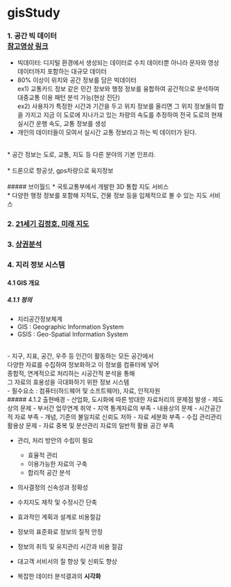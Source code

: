 # gisStudy

### 1. 공간 빅 데이터<br> [참고영상 링크](https://youtu.be/di_4ffQwoAs?si=n13zpxvGxjaFxIbx)
   * 빅데이터: 디지털 환경에서 생성되는 데이터로 수치 데이터뿐 아니라 문자와 영상 데이터까지 포함하는 대규모 데이터<br>
   * 80% 이상이 위치와 공간 정보를 담은 빅데이터<br>
   ex1) 교통카드 정보 같은 민간 정보와 행정 정보를 융합하여 공간적으로 분석하여 대중교통 이용 패턴 분석 가능(현상 진단)<br>
   ex2) 사용자가 특정한 시간과 기간을 두고 위치 정보를 올리면 그 위치 정보들의 합을 가지고 지금 이 도로에 지나가고 있는 차량의 속도를 추정하여 전국 도로의 현재 실시간 운행 속도, 교통 정보를 생성<br>
   * 개인의 데이터들이 모여서 실시간 교통 정보라고 하는 빅 데이터가 된다.<br>
   <br>
   * 공간 정보는 도로, 교통, 지도 등 다른 분야의 기본 인프라.<br>
   <br>
   * 드론으로 항공샷, gps차량으로 육지정보<br>
   <br>
   ##### 브이월드
   * 국토교통부에서 개발한 3D 통합 지도 서비스<br>
   * 다양한 행정 정보를 포함해 지적도, 건물 정보 등을 입체적으로 볼 수 있는 지도 서비스


### 2. [21세기 김정호, 미래 지도](https://www.youtube.com/watch?v=MNjJUv8Dwus)
### 3. [상권분석](	https://www.youtube.com/watch?v=GPb6XGBOQ9o)

### 4. 지리 정보 시스템
#### 4.1 GIS 개요
##### 4.1.1 정의
- 지리공간정보체계
- GIS : Geographic Information System
- GSIS : Geo-Spatial Information System
<br>
- 지구, 지표, 공간, 우주 등 인간이 활동하는 모든 공간에서<br>
  다양한 자료를 수집하여 정보화하고 이 정보를 컴퓨터에 넣어<br>
  종합적, 연계적으로 처리하는 시공간적 분석을 통해<br>
  그 자료의 효용성을 극대화하기 위한 정보 시스템
<br>
- 필수요소 : 컴퓨터(하드웨어 및 소프트웨어), 자료, 인적자원

<br>
##### 4.1.2 출현배경
- 산업화, 도시화에 따른 방대한 자료처리의 문제점 발생
  - 제도상의 문제
    - 부서간 업무연계 취약
    - 지역 통계자료의 부족
  - 내용상의 문제
    - 시간공간적 자료 부족
    - 개념, 기준의 불일치로 신뢰도 저하
    - 자료 세분화 부족
  - 수집 관리관리 활용상 문제
    - 자료 중복 및 분산관리
    자료의 일반적 활용 공간 부족

- 관리, 처리 방안의 수립이 필요
  - 효율적 관리
  - 이용가능한 자료의 구축
  - 합리적 공간 분석
 
- 의사결정의 신속성과 정확성
- 수치지도 제작 및 수정시간 단축
- 효과적인 계획과 설계로 비용절감
- 정보의 표준화로 정보의 질적 안정
- 정보의 취득 및 유지관리 시간과 비용 절감
- 대고객 서비서의 질 향상 및 신뢰도 향상
- 복잡한 데이터 분석결과의 **시각화**
    


    
   
   

   
   
   
   
